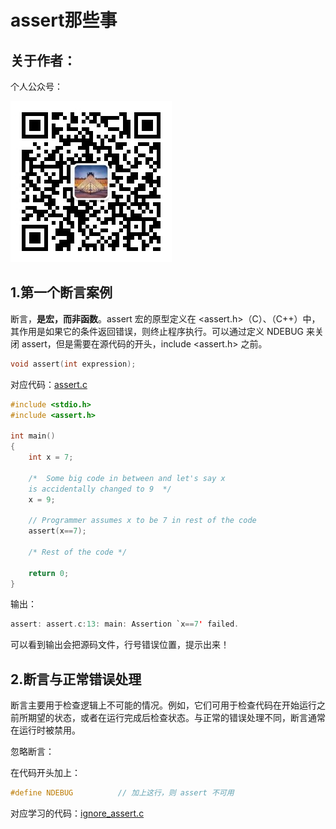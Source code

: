 # assert那些事

## 关于作者：

个人公众号：

![](../img/wechat.jpg)



## 1.第一个断言案例

断言，**是宏，而非函数**。assert 宏的原型定义在 <assert.h>（C）、<cassert>（C++）中，其作用是如果它的条件返回错误，则终止程序执行。可以通过定义 NDEBUG 来关闭 assert，但是需要在源代码的开头，include <assert.h> 之前。

```c
void assert(int expression);
```
对应代码：[assert.c](./assert.c)
```c
#include <stdio.h> 
#include <assert.h> 

int main() 
{ 
    int x = 7; 

    /*  Some big code in between and let's say x  
    is accidentally changed to 9  */
    x = 9; 

    // Programmer assumes x to be 7 in rest of the code 
    assert(x==7); 

    /* Rest of the code */

    return 0; 
} 

```
输出：
```c
assert: assert.c:13: main: Assertion `x==7' failed.
```
可以看到输出会把源码文件，行号错误位置，提示出来！

## 2.断言与正常错误处理

断言主要用于检查逻辑上不可能的情况。例如，它们可用于检查代码在开始运行之前所期望的状态，或者在运行完成后检查状态。与正常的错误处理不同，断言通常在运行时被禁用。

忽略断言：

在代码开头加上：
```c++
#define NDEBUG          // 加上这行，则 assert 不可用
```
对应学习的代码：[ignore_assert.c](./ignore_assert.c)
